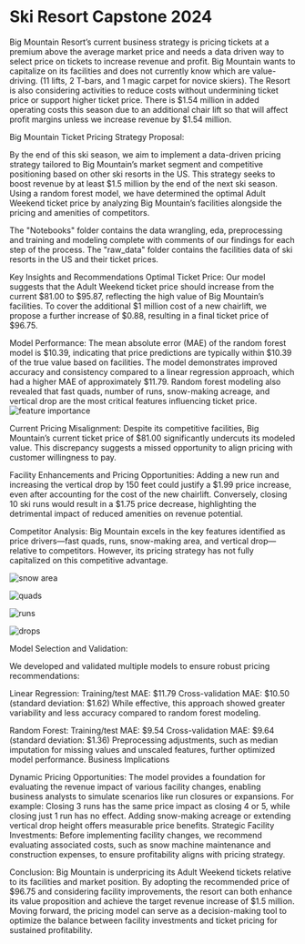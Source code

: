 # Ski Resort Capstone 2024


Big Mountain Resort’s current business strategy is pricing tickets at a premium above the average market price and needs a data driven way to select price on tickets to increase revenue and profit. Big Mountain wants to capitalize on its facilities and does not currently know which are value-driving. (11 lifts, 2 T-bars, and 1 magic carpet for novice skiers). The Resort is also considering activities to reduce costs without undermining ticket price or support higher ticket price. There is $1.54 million in added operating costs this season due to an additional chair lift so that will affect profit margins unless we increase revenue by $1.54 million.



Big Mountain Ticket Pricing Strategy Proposal:

By the end of this ski season, we aim to implement a data-driven pricing strategy tailored to Big Mountain’s market segment and competitive positioning based on other ski resorts in the US. This strategy seeks to boost revenue by at least $1.5 million by the end of the next ski season. Using a random forest model, we have determined the optimal Adult Weekend ticket price by analyzing Big Mountain’s facilities alongside the pricing and amenities of competitors.

The "Notebooks" folder contains the data wrangling, eda, preprocessing and training and modeling complete with comments of our findings for each step of the process.
The "raw_data" folder contains the facilities data of ski resorts in the US and their ticket prices.


Key Insights and Recommendations
Optimal Ticket Price:
Our model suggests that the Adult Weekend ticket price should increase from the current $81.00 to $95.87, reflecting the high value of Big Mountain’s facilities. To cover the additional $1 million cost of a new chairlift, we propose a further increase of $0.88, resulting in a final ticket price of $96.75.

Model Performance:
The mean absolute error (MAE) of the random forest model is $10.39, indicating that price predictions are typically within $10.39 of the true value based on facilities.
The model demonstrates improved accuracy and consistency compared to a linear regression approach, which had a higher MAE of approximately $11.79.
Random forest modeling also revealed that fast quads, number of runs, snow-making acreage, and vertical drop are the most critical features influencing ticket price.
![feature importance](https://github.com/cathilo/Ski-Resort-Capstone/blob/master/FeatureImportances.png?raw=true)


Current Pricing Misalignment:
Despite its competitive facilities, Big Mountain’s current ticket price of $81.00 significantly undercuts its modeled value. This discrepancy suggests a missed opportunity to align pricing with customer willingness to pay.

Facility Enhancements and Pricing Opportunities:
Adding a new run and increasing the vertical drop by 150 feet could justify a $1.99 price increase, even after accounting for the cost of the new chairlift.
Conversely, closing 10 ski runs would result in a $1.75 price decrease, highlighting the detrimental impact of reduced amenities on revenue potential.

Competitor Analysis:
Big Mountain excels in the key features identified as price drivers—fast quads, runs, snow-making area, and vertical drop—relative to competitors. However, its pricing strategy has not fully capitalized on this competitive advantage.

![snow area](https://github.com/cathilo/Ski-Resort-Capstone/blob/master/Snowarea.png?raw=true)

![quads](https://github.com/cathilo/Ski-Resort-Capstone/blob/master/FastQuads.png?raw=true)

![runs](https://github.com/cathilo/Ski-Resort-Capstone/blob/master/runs.png?raw=true)

![drops](https://github.com/cathilo/Ski-Resort-Capstone/blob/master/verticaldrops.png?raw=true)

Model Selection and Validation:


We developed and validated multiple models to ensure robust pricing recommendations:

Linear Regression:
Training/test MAE: $11.79
Cross-validation MAE: $10.50 (standard deviation: $1.62)
While effective, this approach showed greater variability and less accuracy compared to random forest modeling.

Random Forest:
Training/test MAE: $9.54
Cross-validation MAE: $9.64 (standard deviation: $1.36)
Preprocessing adjustments, such as median imputation for missing values and unscaled features, further optimized model performance.
Business Implications

Dynamic Pricing Opportunities:
The model provides a foundation for evaluating the revenue impact of various facility changes, enabling business analysts to simulate scenarios like run closures or expansions. For example:
Closing 3 runs has the same price impact as closing 4 or 5, while closing just 1 run has no effect.
Adding snow-making acreage or extending vertical drop height offers measurable price benefits.
Strategic Facility Investments:
Before implementing facility changes, we recommend evaluating associated costs, such as snow machine maintenance and construction expenses, to ensure profitability aligns with pricing strategy.


Conclusion:
Big Mountain is underpricing its Adult Weekend tickets relative to its facilities and market position. By adopting the recommended price of $96.75 and considering facility improvements, the resort can both enhance its value proposition and achieve the target revenue increase of $1.5 million. Moving forward, the pricing model can serve as a decision-making tool to optimize the balance between facility investments and ticket pricing for sustained profitability.
